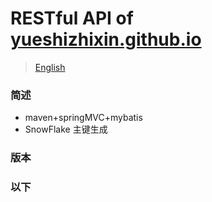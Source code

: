 # RESTful API of [yueshizhixin.github.io](https://yueshizhixin.github.io)

>[English](README.en.md)

### 简述
- maven+springMVC+mybatis
- SnowFlake 主键生成

### 版本


### 以下

